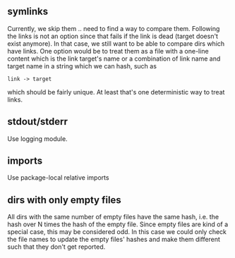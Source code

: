 symlinks
--------
Currently, we skip them .. need to find a way to compare them. Following the
links is not an option since that fails if the link is dead (target doesn't
exist anymore). In that case, we still want to be able to compare dirs which
have links. One option would be to treat them as a file with a one-line content
which is the link target's name or a combination of link name and target name
in a string which we can hash, such as

    link -> target

which should be fairly unique. At least that's one deterministic way to treat
links.

stdout/stderr
-------------
Use logging module.

imports
-------
Use package-local relative imports

dirs with only empty files
--------------------------
All dirs with the same number of empty files have the same hash, i.e. the hash
over N times the hash of the empty file. Since empty files are kind of a
special case, this may be considered odd. In this case we could only check the
file names to update the empty files' hashes and make them different such that
they don't get reported.
